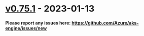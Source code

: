 
<a name="v0.75.1"></a>
# [v0.75.1] - 2023-01-13
#### Please report any issues here: https://github.com/Azure/aks-engine/issues/new
[Unreleased]: https://github.com/Azure/aks-engine/compare/v0.75.1...HEAD
[v0.75.1]: https://github.com/Azure/aks-engine/compare/v0.75.0...v0.75.1
